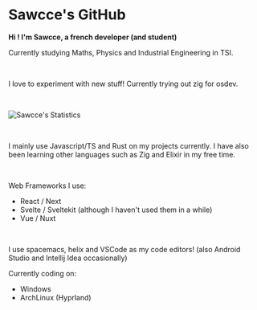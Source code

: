# Sawcce's GitHub

__Hi ! I'm Sawcce, a french developer (and student)__  

Currently studying Maths, Physics and Industrial Engineering in TSI.

<br />

I love to experiment with new stuff! Currently trying out zig for osdev.

<br />

![Sawcce's Statistics](https://github-readme-stats.vercel.app/api?username=sawcce&show_icons=true&theme=tokyonight)

<br/>

I mainly use Javascript/TS and Rust on my projects currently.
I have also been learning other languages such as Zig and Elixir in my free time.

<br/>

Web Frameworks I use:

- React / Next
- Svelte / Sveltekit (although I haven't used them in a while)
- Vue / Nuxt

<br/>

I use spacemacs, helix and VSCode as my code editors! (also Android Studio and Intellij Idea occasionally)

Currently coding on:
- Windows
- ArchLinux (Hyprland)
